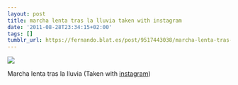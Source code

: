 ```yaml
---
layout: post
title: marcha lenta tras la lluvia taken with instagram
date: '2011-08-28T23:34:15+02:00'
tags: []
tumblr_url: https://fernando.blat.es/post/9517443038/marcha-lenta-tras-la-lluvia-taken-with-instagram
---
```

 ![](/tumblr_files/tumblr_lqnql4zuk01qz4y16o1_640.jpg)  

Marcha lenta tras la lluvia (Taken with [instagram](http://instagr.am))
